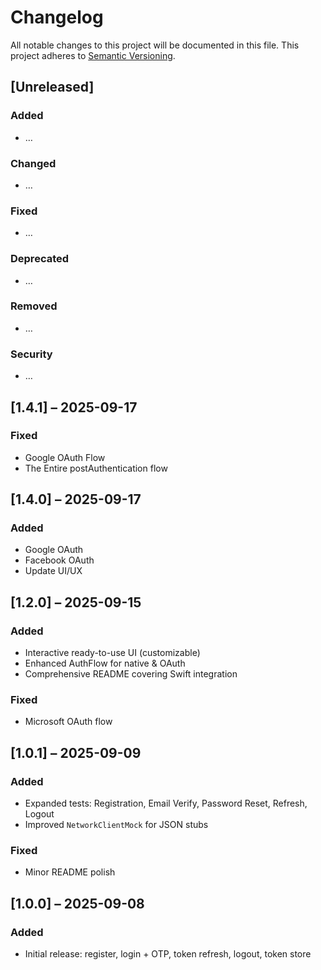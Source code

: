 # Changelog

All notable changes to this project will be documented in this file.
This project adheres to [Semantic Versioning](https://semver.org/spec/v2.0.0.html).

## [Unreleased]
### Added
- …
### Changed
- …
### Fixed
- …
### Deprecated
- …
### Removed
- …
### Security
- …

## [1.4.1] – 2025-09-17
### Fixed
- Google OAuth Flow 
- The Entire postAuthentication flow

## [1.4.0] – 2025-09-17
### Added
- Google OAuth 
- Facebook OAuth
- Update UI/UX 

## [1.2.0] – 2025-09-15
### Added
- Interactive ready-to-use UI (customizable)
- Enhanced AuthFlow for native & OAuth
- Comprehensive README covering Swift integration
### Fixed
- Microsoft OAuth flow

## [1.0.1] – 2025-09-09
### Added
- Expanded tests: Registration, Email Verify, Password Reset, Refresh, Logout
- Improved `NetworkClientMock` for JSON stubs
### Fixed
- Minor README polish

## [1.0.0] – 2025-09-08
### Added
- Initial release: register, login + OTP, token refresh, logout, token store
